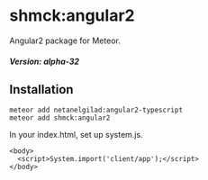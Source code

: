 # shmck:angular2

Angular2 package for Meteor. 

##### Version: alpha-32

## Installation

    meteor add netanelgilad:angular2-typescript
    meteor add shmck:angular2

In your index.html, set up system.js.

    <body>
      <script>System.import('client/app');</script>
    </body>

